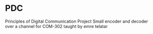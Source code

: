 # PDC
Principles of Digital Communication Project
Small encoder and decoder over a channel for COM-302 taught by emre telatar

